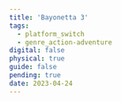 ```yaml
---
title: 'Bayonetta 3'
tags:
  - platform_switch
  - genre_action-adventure
digital: false
physical: true
guide: false
pending: true
date: 2023-04-24
---
```

